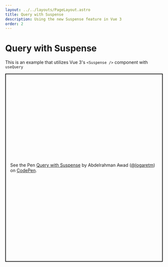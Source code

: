 ```yaml
---
layout: ../../layouts/PageLayout.astro
title: Query with Suspense
description: Using the new Suspense feature in Vue 3
order: 2
---
```


# Query with Suspense

This is an example that utilizes Vue 3's `<Suspense />` component with `useQuery`

<p class="codepen" data-height="602" data-theme-id="light" data-default-tab="js,result" data-user="logaretm" data-slug-hash="xxVmPJg" style="height: 602px; box-sizing: border-box; display: flex; align-items: center; justify-content: center; border: 2px solid; margin: 1em 0; padding: 1em;" data-pen-title="Query with Suspense">
  <span>See the Pen <a href="https://codepen.io/logaretm/pen/xxVmPJg">
  Query with Suspense</a> by Abdelrahman Awad (<a href="https://codepen.io/logaretm">@logaretm</a>)
  on <a href="https://codepen.io">CodePen</a>.</span>
</p>

<script async src="https://static.codepen.io/assets/embed/ei.js"></script>
